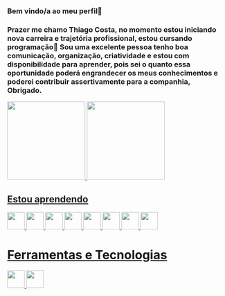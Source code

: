### Bem vindo/a ao meu perfil👋

### Prazer me chamo Thiago Costa, no momento estou iniciando nova carreira e trajetória profissional, estou cursando programação🌱 Sou uma excelente pessoa tenho boa comunicação, organização, criatividade e estou com disponibilidade para aprender, pois sei o quanto essa oportunidade poderá engrandecer os meus conhecimentos e poderei contribuir assertivamente para a companhia, Obrigado. 
<div>
<a href="https://github.com/thiagodallacosta">
<img height="180em" src="https://github-readme-stats.vercel.app/api/top-langs/?username=thiagodallacosta&layout=compact&langs_count=7&theme=dark"/>
<img height="180em" src="https://github-readme-stats.vercel.app/api?username=thiagodallacosta&show_icons=true&theme=dark&include_all_commits=true&count_private=true"/>
</div>

## Estou aprendendo

<img src="https://cdn.jsdelivr.net/gh/devicons/devicon/icons/javascript/javascript-original.svg" width="40" height="40"/> <img src="https://cdn.jsdelivr.net/gh/devicons/devicon/icons/react/react-original.svg" width="40" height="40"/>
<img src="https://cdn.jsdelivr.net/gh/devicons/devicon/icons/typescript/typescript-original.svg" width="40" height="40"/>
<img src="https://cdn.jsdelivr.net/gh/devicons/devicon/icons/nodejs/nodejs-original.svg" width="40" height="40"/>
<img src="https://cdn.jsdelivr.net/gh/devicons/devicon/icons/css3/css3-original.svg" width="40" height="40"/>
<img src="https://cdn.jsdelivr.net/gh/devicons/devicon/icons/html5/html5-original.svg" width="40" height="40"/>
<img src="https://cdn.jsdelivr.net/gh/devicons/devicon/icons/mongodb/mongodb-original.svg" width="40" height="40"/>
<img src="https://cdn.jsdelivr.net/gh/devicons/devicon/icons/nextjs/nextjs-original.svg" width="40" height="40"/>

# Ferramentas e Tecnologias

<img src="https://cdn.jsdelivr.net/gh/devicons/devicon/icons/git/git-original.svg" width="40" height="40"/>
<img src="https://cdn.jsdelivr.net/gh/devicons/devicon/icons/github/github-original.svg" width="40" height="40"/>
